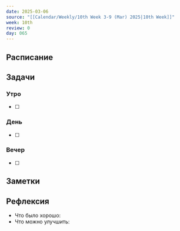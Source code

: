 ```yaml
---
date: 2025-03-06
source: "[[Calendar/Weekly/10th Week 3-9 (Mar) 2025|10th Week]]"
week: 10th
review: 0
day: 065
---
```



## Расписание

## Задачи

### Утро

- [ ]

### День

- [ ]

### Вечер

- [ ]

## Заметки

## Рефлексия

- Что было хорошо:
- Что можно улучшить: